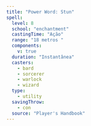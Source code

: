 ```yaml
---
title: "Power Word: Stun"
spell:
  level: 8
  school: "enchantment"
  castingTime: "Ação"
  range: "18 metros "
  components:
    v: true
  duration: "Instantânea"
  casters:
    - bard
    - sorcerer
    - warlock
    - wizard
  type:
    - utility
  savingThrow:
    - con
  source: "Player's Handbook"
---
```

